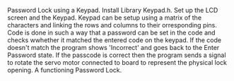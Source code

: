 Password Lock using a Keypad.
Install Library Keypad.h.
Set up the LCD screen and the Keypad.
Keypad can be setup using a matrix of the characters and linking the rows and columns to their orresponding pins.
Code is done in such a way that a password can be set in the code and checks wwhether it matched the entered code on the keypad.
If the code doesn't match the program shows 'Incorrect' and goes back to the Enter Password state.
If the passcode is correct then the program sends a signal to rotate the servo motor connected to board to represent the physical lock opening.
A functioning Password Lock.

